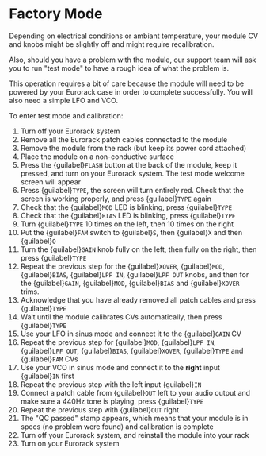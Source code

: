 # Factory Mode

Depending on electrical conditions or ambiant temperature, your module CV and knobs might be slightly off and might require recalibration.

Also, should you have a problem with the module, our support team will ask you to run "test mode" to have a rough idea of what the problem is.

This operation requires a bit of care because the module will need to be powered by your Eurorack case in order to complete successfully. You will also need a simple LFO and VCO.

To enter test mode and calibration:

1. Turn off your Eurorack system
1. Remove all the Eurorack patch cables connected to the module
1. Remove the module from the rack (but keep its power cord attached)
1. Place the module on a non-conductive surface
1. Press the {guilabel}`FLASH` button at the back of the module, keep it pressed, and turn on your Eurorack system. The test mode welcome screen will appear
1. Press {guilabel}`TYPE`, the screen will turn entirely red. Check that the screen is working properly, and press {guilabel}`TYPE` again
1. Check that the {guilabel}`MOD` LED is blinking, press {guilabel}`TYPE`
1. Check that the {guilabel}`BIAS` LED is blinking, press {guilabel}`TYPE`
1. Turn {guilabel}`TYPE` 10 times on the left, then 10 times on the right
1. Put the {guilabel}`FAM` switch to {guilabel}`S`, then {guilabel}`X` and then {guilabel}`O`
1. Turn the {guilabel}`GAIN` knob fully on the left, then fully on the right, then press {guilabel}`TYPE`
1. Repeat the previous step for the {guilabel}`XOVER`, {guilabel}`MOD`, {guilabel}`BIAS`, {guilabel}`LPF IN`, {guilabel}`LPF OUT` knobs, and then for the {guilabel}`GAIN`, {guilabel}`MOD`, {guilabel}`BIAS` and {guilabel}`XOVER` trims.
1. Acknowledge that you have already removed all patch cables and press {guilabel}`TYPE`
1. Wait until the module calibrates CVs automatically, then press {guilabel}`TYPE`
1. Use your LFO in sinus mode and connect it to the {guilabel}`GAIN` CV
1. Repeat the previous step for {guilabel}`MOD`, {guilabel}`LPF IN`, {guilabel}`LPF OUT`, {guilabel}`BIAS`, {guilabel}`XOVER`, {guilabel}`TYPE` and {guilabel}`FAM` CVs
1. Use your VCO in sinus mode and connect it to the **right** input {guilabel}`IN` first
1. Repeat the previous step with the left input {guilabel}`IN`
1. Connect a patch cable from {guilabel}`OUT` left to your audio output and make sure a 440Hz tone is playing, press {guilabel}`TYPE`
1. Repeat the previous step with {guilabel}`OUT` right
1. The "QC passed" stamp appears, which means that your module is in specs (no problem were found) and calibration is complete
1. Turn off your Eurorack system, and reinstall the module into your rack
1. Turn on your Eurorack system
